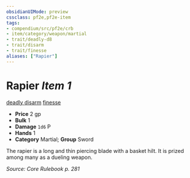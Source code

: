 ```yaml
---
obsidianUIMode: preview
cssclass: pf2e,pf2e-item
tags:
- compendium/src/pf2e/crb
- item/category/weapon/martial
- trait/deadly-d8
- trait/disarm
- trait/finesse
aliases: ["Rapier"]
---
```

# Rapier *Item 1*  
[deadly <d8>](/rules/traits/deadly.md)  [disarm](/rules/traits/disarm.md)  [finesse](/rules/traits/finesse.md)  

- **Price** 2 gp
- **Bulk** 1
- **Damage** `1d6` P
- **Hands** 1
- **Category** Martial; **Group** Sword 

The rapier is a long and thin piercing blade with a basket hilt. It is prized among many as a dueling weapon.

*Source: Core Rulebook p. 281*